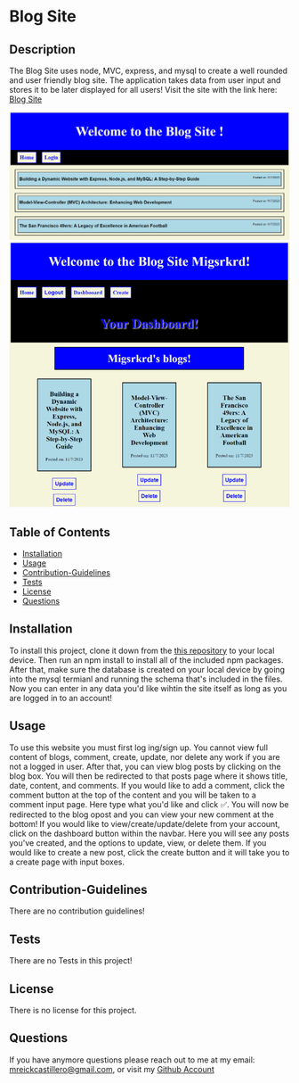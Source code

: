   # Blog Site

  ## Description

 The Blog Site uses node, MVC, express, and mysql to create a well rounded and user friendly blog site. The application takes data from user input and stores it to be later displayed for all users! Visit the site with the link here:
 [Blog Site](https://powerful-river-93241-46494d1ecbf5.herokuapp.com/)

 ![Alt text](<images/Screenshot 2023-11-06 220316.png>)
 ![Alt text](<images/Screenshot 2023-11-06 220334.png>)

  ## Table of Contents

  * [Installation](#Installation)
  * [Usage](#Usage)
  * [Contribution-Guidelines](#Contribution-Guidelines)
  * [Tests](#Tests)
  * [License](#License)
  * [Questions](#Questions)

  ## Installation

  To install this project, clone it down from the [this repository](https://github.com/Migsrkrd/Blog-Site)  to your local device. Then run an npm install to install all of the included npm packages. After that, make sure the database is created on your local device by going into the mysql termianl and running the schema that's included in the files. Now you can enter in any data you'd like wihtin the site itself as long as you are logged in to an account!

  ## Usage

  To use this website you must first log ing/sign up. You cannot view full content of blogs, comment, create, update, nor delete any work if you are not a logged in user. After that, you can view blog posts by clicking on the blog box. You will then be redirected to that posts page where it shows title, date, content, and comments. If you would like to add a comment, click the comment button at the top of the content and you will be taken to a comment input page. Here type what you'd like and click ✅. You will now be redirected to the blog opost and you can view your new comment at the bottom! If you would like to view/create/update/delete from your account, click on the dashboard button within the navbar. Here you will see any posts you've created, and the options to update, view, or delete them. If you would like to create a new post, click the create button and it will take you to a create page with input boxes.

  ## Contribution-Guidelines

  There are no contribution guidelines!

  ## Tests

  There are no Tests in this project!

  ## License

  There is no license for this project.

  ## Questions

If you have anymore questions please reach out to me at my email: mreickcastillero@gmail.com, or visit my [Github Account](https://github.com/Migsrkrd)